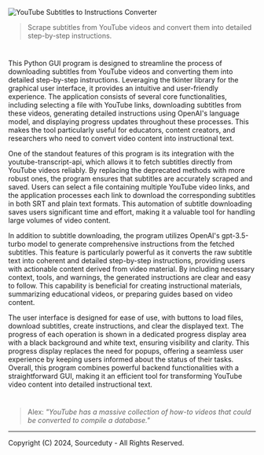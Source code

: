 ![YouTube Subtitles to Instructions Converter](https://github.com/sourceduty/YouTube_Subtitles_Converter/assets/123030236/98a3cbca-351c-4b36-b048-66e7a42189c4)

>  Scrape subtitles from YouTube videos and convert them into detailed step-by-step instructions.

#

This Python GUI program is designed to streamline the process of downloading subtitles from YouTube videos and converting them into detailed step-by-step instructions. Leveraging the tkinter library for the graphical user interface, it provides an intuitive and user-friendly experience. The application consists of several core functionalities, including selecting a file with YouTube links, downloading subtitles from these videos, generating detailed instructions using OpenAI's language model, and displaying progress updates throughout these processes. This makes the tool particularly useful for educators, content creators, and researchers who need to convert video content into instructional text.

One of the standout features of this program is its integration with the youtube-transcript-api, which allows it to fetch subtitles directly from YouTube videos reliably. By replacing the deprecated methods with more robust ones, the program ensures that subtitles are accurately scraped and saved. Users can select a file containing multiple YouTube video links, and the application processes each link to download the corresponding subtitles in both SRT and plain text formats. This automation of subtitle downloading saves users significant time and effort, making it a valuable tool for handling large volumes of video content.

In addition to subtitle downloading, the program utilizes OpenAI's gpt-3.5-turbo model to generate comprehensive instructions from the fetched subtitles. This feature is particularly powerful as it converts the raw subtitle text into coherent and detailed step-by-step instructions, providing users with actionable content derived from video material. By including necessary context, tools, and warnings, the generated instructions are clear and easy to follow. This capability is beneficial for creating instructional materials, summarizing educational videos, or preparing guides based on video content.

The user interface is designed for ease of use, with buttons to load files, download subtitles, create instructions, and clear the displayed text. The progress of each operation is shown in a dedicated progress display area with a black background and white text, ensuring visibility and clarity. This progress display replaces the need for popups, offering a seamless user experience by keeping users informed about the status of their tasks. Overall, this program combines powerful backend functionalities with a straightforward GUI, making it an efficient tool for transforming YouTube video content into detailed instructional text.

#

> Alex: *"YouTube has a massive collection of how-to videos that could be converted to compile a database."*

***
Copyright (C) 2024, Sourceduty - All Rights Reserved.

